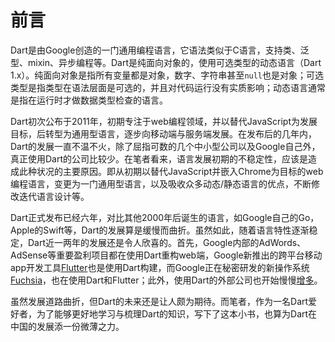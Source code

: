 # 前言

Dart是由Google创造的一门通用编程语言，它语法类似于C语言，支持类、泛型、mixin、异步编程等。Dart是纯面向对象的，使用可选类型的动态语言（Dart 1.x）。纯面向对象是指所有变量都是对象，数字、字符串甚至`null`也是对象；可选类型是指类型在语法层面是可选的，并且对代码运行没有实质影响；动态语言通常是指在运行时才做数据类型检查的语言。

Dart初次公布于2011年，初期专注于web编程领域，并以替代JavaScript为发展目标，后转型为通用型语言，逐步向移动端与服务端发展。在发布后的几年内，Dart的发展一直不温不火，除了屈指可数的几个中小型公司以及Google自己外，真正使用Dart的公司比较少。在笔者看来，语言发展初期的不稳定性，应该是造成此种状况的主要原因。即从初期以替代JavaScript并嵌入Chrome为目标的web编程语言，变更为一门通用型语言，以及吸收众多动态/静态语言的优点，不断修改迭代语言设计等。

Dart正式发布已经六年，对比其他2000年后诞生的语言，如Google自己的Go，Apple的Swift等，Dart的发展算是缓慢而曲折。虽然如此，随着语言特性逐渐稳定，Dart近一两年的发展还是令人欣喜的。首先，Google内部的AdWords、AdSense等重要盈利项目都在使用Dart重构web端，Google新推出的跨平台移动app开发工具[Flutter](https://flutter.io/)也是使用Dart构建，而Google正在秘密研发的新操作系统[Fuchsia](https://github.com/fuchsia-mirror)，也在使用Dart和Flutter；此外，使用Dart的外部公司也开始慢慢[增多](https://www.dartlang.org/community/who-uses-dart)。

虽然发展道路曲折，但Dart的未来还是让人颇为期待。而笔者，作为一名Dart爱好者，为了能够更好地学习与梳理Dart的知识，写下了这本小书，也算为Dart在中国的发展添一份微薄之力。

